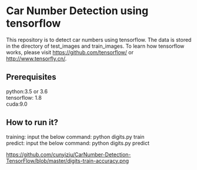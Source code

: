 # Car Number Detection using tensorflow
This repository is to detect car numbers using tensorflow.
The data is stored in the directory of test_images and train_images.
To learn how tensorflow works, please visit  https://github.com/tensorflow/ 
or http://www.tensorfly.cn/.

## Prerequisites
python:3.5 or 3.6  
tensorflow: 1.8  
cuda:9.0  

## How to run it?
training: input the below command: python digits.py train  
predict: input the below command: python digits.py predict  

https://github.com/cunyizju/CarNumber-Detection-TensorFlow/blob/master/digits-train-accuracy.png

